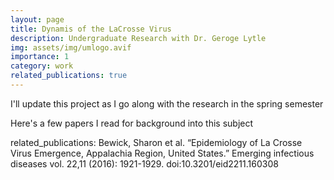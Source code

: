 ```yaml
---
layout: page
title: Dynamis of the LaCrosse Virus
description: Undergraduate Research with Dr. Geroge Lytle
img: assets/img/umlogo.avif
importance: 1
category: work
related_publications: true
---
```


I'll update this project as I go along with the research in the spring semester

Here's a few papers I read for background into this subject


related_publications:
Bewick, Sharon et al. “Epidemiology of La Crosse Virus Emergence, Appalachia Region, United States.” Emerging infectious diseases vol. 22,11 (2016): 1921-1929. doi:10.3201/eid2211.160308
